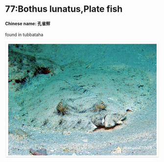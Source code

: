 # 77:Bothus lunatus,Plate fish

#### Chinese name: 孔雀鲆

found in tubbataha

![](../.gitbook/assets/bothus-lunatus.jpg)

